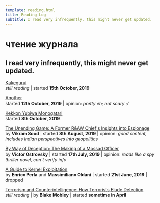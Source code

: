 ```yaml
---
template: reading.html
title: Reading Log
subtitle: I read very infrequently, this might never get updated.
---
```


# чтение журнала
## I read very infrequently, this might never get updated.

[Kakegurui](https://myanimelist.net/manga/73603/Kakegurui)  
*still reading* | started **15th October, 2019**

[Another](https://myanimelist.net/manga/24098/Another)  
started **12th October, 2019** | opinion: *pretty eh; not scary :/*

[Kekkon Yubiwa Monogatari](https://myanimelist.net/manga/66685/Kekkon_Yubiwa_Monogatari)  
started **8th October, 2019**

[The Unending Game: A Former R&AW Chief's Insights into Espionage](https://www.amazon.in/Unending-Game-Former-Insights-Espionage/dp/0670091502)  
by **Vikram Sood** | started **8th August, 2019** | opinion: *good
content, includes Indian perspectives into geopolitics*

[By Way of Deception: The Making of a Mossad Officer](https://www.amazon.in/Way-Deception-Making-Mossad-Officer/dp/0971759502)  
by **Victor Ostrovsky** | started **17th July, 2019** | opinion: *reads
like a spy thriller novel, can't verify info*

[A Guide to Kernel Exploitation](https://www.amazon.in/Guide-Kernel-Exploitation-Attacking-Core/dp/1597494860)  
by **Enrico Perla** and **Massimiliano Oldani** | started **21st June, 2019** | dropped

[Terrorism and Counterintelligence: How Terrorists Elude Detection](https://www.amazon.com/Terrorism-Counterintelligence-Terrorist-Detection-Irregular/dp/0231158769)  
*still reading* | by **Blake Mobley** | started **sometime in April**

